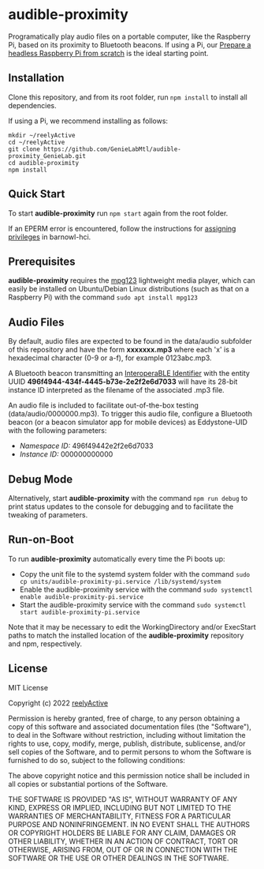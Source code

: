 audible-proximity
=================

Programatically play audio files on a portable computer, like the Raspberry Pi, based on its proximity to Bluetooth beacons.  If using a Pi, our [Prepare a headless Raspberry Pi from scratch](https://reelyactive.github.io/diy/pi-prep/) is the ideal starting point. 


Installation
------------

Clone this repository, and from its root folder, run `npm install` to install all dependencies.

If using a Pi, we recommend installing as follows:
```
mkdir ~/reelyActive
cd ~/reelyActive
git clone https://github.com/GenieLabMtl/audible-proximity_GenieLab.git
cd audible-proximity
npm install
```


Quick Start
-----------

To start __audible-proximity__ run `npm start` again from the root folder.

If an EPERM error is encountered, follow the instructions for [assigning privileges](https://github.com/reelyactive/barnowl-hci/#assigning-privileges) in barnowl-hci.


Prerequisites
-------------

__audible-proximity__ requires the [mpg123](https://www.mpg123.de/) lightweight media player, which can easily be installed on Ubuntu/Debian Linux distributions (such as that on a Raspberry Pi) with the command `sudo apt install mpg123`


Audio Files
-----------

By default, audio files are expected to be found in the data/audio subfolder of this repository and have the form __xxxxxxx.mp3__ where each 'x' is a hexadecimal character (0-9 or a-f), for example 0123abc.mp3.

A Bluetooth beacon transmitting an [InteroperaBLE Identifier](https://reelyactive.github.io/interoperable-identifier/) with the entity UUID __496f4944-434f-4445-b73e-2e2f2e6d7033__ will have its 28-bit instance ID interpreted as the filename of the associated .mp3 file.

An audio file is included to facilitate out-of-the-box testing (data/audio/0000000.mp3).  To trigger this audio file, configure a Bluetooth beacon (or a beacon simulator app for mobile devices) as Eddystone-UID with the following parameters:
- _Namespace ID:_ 496f49442e2f2e6d7033
- _Instance ID:_ 000000000000


Debug Mode
----------

Alternatively, start __audible-proximity__ with the command `npm run debug` to print status updates to the console for debugging and to facilitate the tweaking of parameters.


Run-on-Boot
-----------

To run __audible-proximity__ automatically every time the Pi boots up:
- Copy the unit file to the systemd system folder with the command `sudo cp units/audible-proximity-pi.service /lib/systemd/system`
- Enable the audible-proximity service with the command `sudo systemctl enable audible-proximity-pi.service`
- Start the audible-proximity service with the command `sudo systemctl start audible-proximity-pi.service`

Note that it may be necessary to edit the WorkingDirectory and/or ExecStart paths to match the installed location of the __audible-proximity__ repository and npm, respectively.


License
-------

MIT License

Copyright (c) 2022 [reelyActive](https://www.reelyactive.com)

Permission is hereby granted, free of charge, to any person obtaining a copy of this software and associated documentation files (the "Software"), to deal in the Software without restriction, including without limitation the rights to use, copy, modify, merge, publish, distribute, sublicense, and/or sell copies of the Software, and to permit persons to whom the Software is furnished to do so, subject to the following conditions:

The above copyright notice and this permission notice shall be included in all copies or substantial portions of the Software.

THE SOFTWARE IS PROVIDED "AS IS", WITHOUT WARRANTY OF ANY KIND, EXPRESS OR 
IMPLIED, INCLUDING BUT NOT LIMITED TO THE WARRANTIES OF MERCHANTABILITY, 
FITNESS FOR A PARTICULAR PURPOSE AND NONINFRINGEMENT. IN NO EVENT SHALL THE 
AUTHORS OR COPYRIGHT HOLDERS BE LIABLE FOR ANY CLAIM, DAMAGES OR OTHER 
LIABILITY, WHETHER IN AN ACTION OF CONTRACT, TORT OR OTHERWISE, ARISING FROM, 
OUT OF OR IN CONNECTION WITH THE SOFTWARE OR THE USE OR OTHER DEALINGS IN 
THE SOFTWARE.
